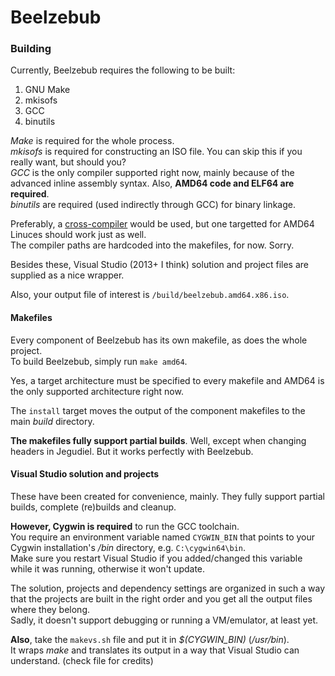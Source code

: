 # Beelzebub

### Building

Currently, Beelzebub requires the following to be built:  

 1. GNU Make
 2. mkisofs
 3. GCC
 4. binutils

*Make* is required for the whole process.  
*mkisofs* is required for constructing an ISO file. You can skip this if you really want, but should you?  
*GCC* is the only compiler supported right now, mainly because of the advanced inline assembly syntax. Also, **AMD64 code and ELF64 are required**.  
*binutils* are required (used indirectly through GCC) for binary linkage.  

Preferably, a [cross-compiler](http://wiki.osdev.org/GCC_Cross-Compiler) would be used, but one targetted for AMD64 Linuces should work just as well.  
The compiler paths are hardcoded into the makefiles, for now. Sorry.  

Besides these, Visual Studio (2013+ I think) solution and project files are supplied as a nice wrapper.

Also, your output file of interest is `/build/beelzebub.amd64.x86.iso`.

#### Makefiles

Every component of Beelzebub has its own makefile, as does the whole project.  
To build Beelzebub, simply run `make amd64`.  

Yes, a target architecture must be specified to every makefile and AMD64 is the only supported architecture right now.  

The `install` target moves the output of the component makefiles to the main *build* directory.  

**The makefiles fully support partial builds**. Well, except when changing headers in Jegudiel. But it works perfectly with Beelzebub.  

#### Visual Studio solution and projects

These have been created for convenience, mainly. They fully support partial builds, complete (re)builds and cleanup.  

**However, Cygwin is required** to run the GCC toolchain.  
You require an environment variable named `CYGWIN_BIN` that points to your Cygwin installation's */bin* directory, e.g. `C:\cygwin64\bin`.  
Make sure you restart Visual Studio if you added/changed this variable while it was running, otherwise it won't update.  

The solution, projects and dependency settings are organized in such a way that the projects are built in the right order and you get all the output files where they belong.  
Sadly, it doesn't support debugging or running a VM/emulator, at least yet.  

**Also**, take the `makevs.sh` file and put it in *$(CYGWIN_BIN)* (*/usr/bin*).  
It wraps *make* and translates its output in a way that Visual Studio can understand. (check file for credits)  
